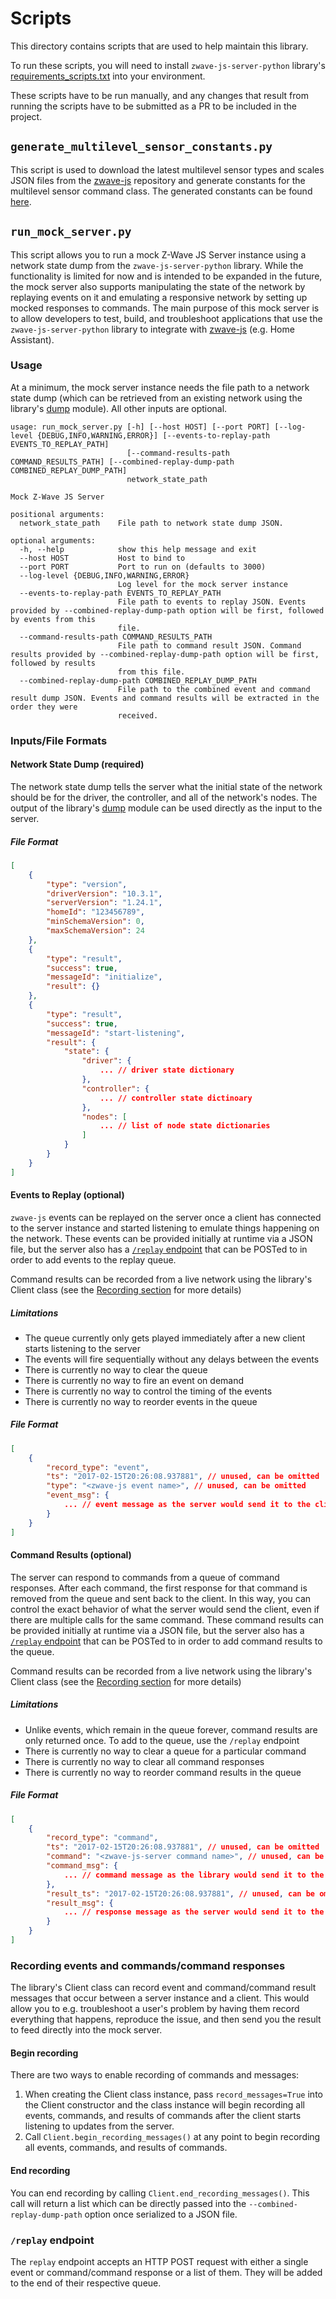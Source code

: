 # Scripts

This directory contains scripts that are used to help maintain this library.

To run these scripts, you will need to install `zwave-js-server-python` library's [requirements_scripts.txt](../../requirements_scripts.txt) into your environment.

These scripts have to be run manually, and any changes that result from running the scripts have to be submitted as a PR to be included in the project.

## `generate_multilevel_sensor_constants.py`

This script is used to download the latest multilevel sensor types and scales JSON files from the [zwave-js](https://github.com/zwave-js/zwave-js-server) repository and generate constants for the multilevel sensor command class. The generated constants can be found [here](../../zwave_js_server/const/command_class/multilevel_sensor.py).

## `run_mock_server.py`

This script allows you to run a mock Z-Wave JS Server instance using a network state dump from the `zwave-js-server-python` library. While the functionality is limited for now and is intended to be expanded in the future, the mock server also supports manipulating the state of the network by replaying events on it and emulating a responsive network by setting up mocked responses to commands. The main purpose of this mock server is to allow developers to test, build, and troubleshoot applications that use the `zwave-js-server-python` library to integrate with [zwave-js](https://github.com/zwave-js/node-zwave-js) (e.g. Home Assistant).

### Usage

At a minimum, the mock server instance needs the file path to a network state dump (which can be retrieved from an existing network using the library's [dump](../../zwave_js_server/dump.py) module). All other inputs are optional.

```
usage: run_mock_server.py [-h] [--host HOST] [--port PORT] [--log-level {DEBUG,INFO,WARNING,ERROR}] [--events-to-replay-path EVENTS_TO_REPLAY_PATH]
                          [--command-results-path COMMAND_RESULTS_PATH] [--combined-replay-dump-path COMBINED_REPLAY_DUMP_PATH]
                          network_state_path

Mock Z-Wave JS Server

positional arguments:
  network_state_path    File path to network state dump JSON.

optional arguments:
  -h, --help            show this help message and exit
  --host HOST           Host to bind to
  --port PORT           Port to run on (defaults to 3000)
  --log-level {DEBUG,INFO,WARNING,ERROR}
                        Log level for the mock server instance
  --events-to-replay-path EVENTS_TO_REPLAY_PATH
                        File path to events to replay JSON. Events provided by --combined-replay-dump-path option will be first, followed by events from this
                        file.
  --command-results-path COMMAND_RESULTS_PATH
                        File path to command result JSON. Command results provided by --combined-replay-dump-path option will be first, followed by results
                        from this file.
  --combined-replay-dump-path COMBINED_REPLAY_DUMP_PATH
                        File path to the combined event and command result dump JSON. Events and command results will be extracted in the order they were
                        received.
```

### Inputs/File Formats

#### Network State Dump (required)

The network state dump tells the server what the initial state of the network should be for the driver, the controller, and all of the network's nodes. The output of the library's [dump](../../zwave_js_server/dump.py) module can be used directly as the input to the server.

##### File Format

```json
[
    {
        "type": "version",
        "driverVersion": "10.3.1",
        "serverVersion": "1.24.1",
        "homeId": "123456789",
        "minSchemaVersion": 0,
        "maxSchemaVersion": 24
    },
    {
        "type": "result",
        "success": true,
        "messageId": "initialize",
        "result": {}
    },
    {
        "type": "result",
        "success": true,
        "messageId": "start-listening",
        "result": {
            "state": {
                "driver": {
                    ... // driver state dictionary
                },
                "controller": {
                    ... // controller state dictinoary
                },
                "nodes": [
                    ... // list of node state dictionaries
                ]
            }
        }
    }
]
```

#### Events to Replay (optional)

`zwave-js` events can be replayed on the server once a client has connected to the server instance and started listening to emulate things happening on the network. These events can be provided initially at runtime via a JSON file, but the server also has a [`/replay` endpoint](#replay-endpoint) that can be POSTed to in order to add events to the replay queue.

Command results can be recorded from a live network using the library's Client class (see the [Recording section](#recording-events-and-commandscommand-responses) for more details)

##### Limitations

- The queue currently only gets played immediately after a new client starts listening to the server
- The events will fire sequentially without any delays between the events
- There is currently no way to clear the queue
- There is currently no way to fire an event on demand
- There is currently no way to control the timing of the events
- There is currently no way to reorder events in the queue

##### File Format

```json
[
    {
        "record_type": "event",
        "ts": "2017-02-15T20:26:08.937881", // unused, can be omitted
        "type": "<zwave-js event name>", // unused, can be omitted
        "event_msg": {
            ... // event message as the server would send it to the client
        }
    }
]
```

#### Command Results (optional)

The server can respond to commands from a queue of command responses. After each command, the first response for that command is removed from the queue and sent back to the client. In this way, you can control the exact behavior of what the server would send the client, even if there are multiple calls for the same command. These command results can be provided initially at runtime via a JSON file, but the server also has a [`/replay` endpoint](#replay-endpoint) that can be POSTed to in order to add command results to the queue.

Command results can be recorded from a live network using the library's Client class (see the [Recording section](#recording-events-and-commandscommand-responses) for more details)

##### Limitations

- Unlike events, which remain in the queue forever, command results are only returned once. To add to the queue, use the `/replay` endpoint
- There is currently no way to clear a queue for a particular command
- There is currently no way to clear all command responses
- There is currently no way to reorder command results in the queue

##### File Format

```json
[
    {
        "record_type": "command",
        "ts": "2017-02-15T20:26:08.937881", // unused, can be omitted
        "command": "<zwave-js-server command name>", // unused, can be omitted
        "command_msg": {
            ... // command message as the library would send it to the server
        },
        "result_ts": "2017-02-15T20:26:08.937881", // unused, can be omitted
        "result_msg": {
            ... // response message as the server would send it to the client
        }
    }
]
```

### Recording events and commands/command responses

The library's Client class can record event and command/command result messages that occur between a server instance and a client. This would allow you to e.g. troubleshoot a user's problem by having them record everything that happens, reproduce the issue, and then send you the result to feed directly into the mock server.

#### Begin recording

There are two ways to enable recording of commands and messages:
1. When creating the Client class instance, pass `record_messages=True` into the Client constructor and the class instance will begin recording all events, commands, and results of commands after the client starts listening to updates from the server.
2. Call `Client.begin_recording_messages()` at any point to begin recording all events, commands, and results of commands.

#### End recording

You can end recording by calling `Client.end_recording_messages()`. This call will return a list which can be directly passed into the `--combined-replay-dump-path` option once serialized to a JSON file.

### `/replay` endpoint

The `replay` endpoint accepts an HTTP POST request with either a single event or command/command response or a list of them. They will be added to the end of their respective queue.
